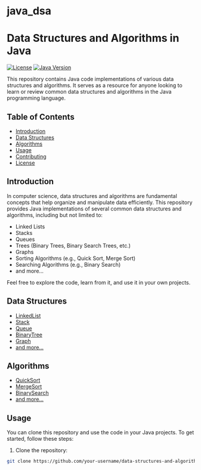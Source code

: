 # java_dsa
# Data Structures and Algorithms in Java

[![License](https://img.shields.io/badge/License-MIT-blue.svg)](LICENSE)
[![Java Version](https://img.shields.io/badge/Java-8%2B-yellow.svg)](https://www.java.com/)

This repository contains Java code implementations of various data structures and algorithms. It serves as a resource for anyone looking to learn or review common data structures and algorithms in the Java programming language.

## Table of Contents

- [Introduction](#introduction)
- [Data Structures](#data-structures)
- [Algorithms](#algorithms)
- [Usage](#usage)
- [Contributing](#contributing)
- [License](#license)

## Introduction

In computer science, data structures and algorithms are fundamental concepts that help organize and manipulate data efficiently. This repository provides Java implementations of several common data structures and algorithms, including but not limited to:

- Linked Lists
- Stacks
- Queues
- Trees (Binary Trees, Binary Search Trees, etc.)
- Graphs
- Sorting Algorithms (e.g., Quick Sort, Merge Sort)
- Searching Algorithms (e.g., Binary Search)
- and more...

Feel free to explore the code, learn from it, and use it in your own projects.

## Data Structures

- [LinkedList](src/main/java/com/example/LinkedList.java)
- [Stack](src/main/java/com/example/Stack.java)
- [Queue](src/main/java/com/example/Queue.java)
- [BinaryTree](src/main/java/com/example/BinaryTree.java)
- [Graph](src/main/java/com/example/Graph.java)
- [and more...](src/main/java/com/example)

## Algorithms

- [QuickSort](src/main/java/com/example/QuickSort.java)
- [MergeSort](src/main/java/com/example/MergeSort.java)
- [BinarySearch](src/main/java/com/example/BinarySearch.java)
- [and more...](src/main/java/com/example)

## Usage

You can clone this repository and use the code in your Java projects. To get started, follow these steps:

1. Clone the repository:

```bash
git clone https://github.com/your-username/data-structures-and-algorithms-java.git
